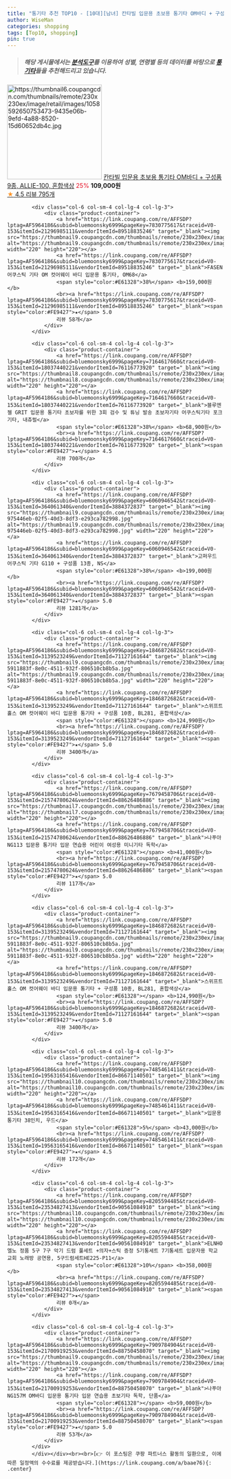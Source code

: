 ```yaml
---
title: "통기타 추천 TOP10 - [10대][남녀] 칸타빌 입문용 초보용 통기타 OM바디 + 구성품 9종, ALLIE-100, 혼합색상"
author: WiseMan
categories: shopping
tags: [Top10, shopping]
pin: true
---
```


> ##### 해당 게시물에서는 [**분석도구**](https://itemscout.io/)를 이용하여 **성별**, **연령별** 등의 데이터를 바탕으로 [**통기타**](https://link.coupang.com/a/baae76)들을 추천해드리고 있습니다.
<div class="container"><div class="row">
            <div class="col-6 col-sm-4 col-lg-4 col-lg-3">
                <div class="product-container">
                    <a href="https://link.coupang.com/re/AFFSDP?lptag=AF5964186&subid=bluemoonsky6999&pageKey=1315271733&traceid=V0-153&itemId=2333795244&vendorItemId=70330456636" target="_blank"><img src="https://thumbnail6.coupangcdn.com/thumbnails/remote/230x230ex/image/retail/images/1058592650753473-9435e06b-9efd-4a88-8520-15d60652db4c.jpg" alt="https://thumbnail6.coupangcdn.com/thumbnails/remote/230x230ex/image/retail/images/1058592650753473-9435e06b-9efd-4a88-8520-15d60652db4c.jpg" width="220" height="220"></a>
                    <a href="https://link.coupang.com/re/AFFSDP?lptag=AF5964186&subid=bluemoonsky6999&pageKey=1315271733&traceid=V0-153&itemId=2333795244&vendorItemId=70330456636" target="_blank">칸타빌 입문용 초보용 통기타 OM바디 + 구성품 9종, ALLIE-100, 혼합색상</a>
                    <span style="color:#E61328">25%</span> <b>109,000원</b>
                    <br><a href="https://link.coupang.com/re/AFFSDP?lptag=AF5964186&subid=bluemoonsky6999&pageKey=1315271733&traceid=V0-153&itemId=2333795244&vendorItemId=70330456636" target="_blank"><span style="color:#FE9427">★</span> 4.5
                    리뷰 795개</a>
                </div>
            </div>
            
            <div class="col-6 col-sm-4 col-lg-4 col-lg-3">
                <div class="product-container">
                    <a href="https://link.coupang.com/re/AFFSDP?lptag=AF5964186&subid=bluemoonsky6999&pageKey=7830775617&traceid=V0-153&itemId=21296985111&vendorItemId=89518835246" target="_blank"><img src="https://thumbnail9.coupangcdn.com/thumbnails/remote/230x230ex/image/vendor_inventory/c015/4ca6443a328f836519a85e7e8526f170cd9531a08ac6dc020ca992cd3995.jpg" alt="https://thumbnail9.coupangcdn.com/thumbnails/remote/230x230ex/image/vendor_inventory/c015/4ca6443a328f836519a85e7e8526f170cd9531a08ac6dc020ca992cd3995.jpg" width="220" height="220"></a>
                    <a href="https://link.coupang.com/re/AFFSDP?lptag=AF5964186&subid=bluemoonsky6999&pageKey=7830775617&traceid=V0-153&itemId=21296985111&vendorItemId=89518835246" target="_blank">FASEN 어쿠스틱 기타 OM 컷어웨이 바디 입문용 통기타, OM68</a>
                    <span style="color:#E61328">38%</span> <b>159,000원</b>
                    <br><a href="https://link.coupang.com/re/AFFSDP?lptag=AF5964186&subid=bluemoonsky6999&pageKey=7830775617&traceid=V0-153&itemId=21296985111&vendorItemId=89518835246" target="_blank"><span style="color:#FE9427">★</span> 5.0
                    리뷰 58개</a>
                </div>
            </div>
            
            <div class="col-6 col-sm-4 col-lg-4 col-lg-3">
                <div class="product-container">
                    <a href="https://link.coupang.com/re/AFFSDP?lptag=AF5964186&subid=bluemoonsky6999&pageKey=7164617660&traceid=V0-153&itemId=18037440221&vendorItemId=76116773920" target="_blank"><img src="https://thumbnail8.coupangcdn.com/thumbnails/remote/230x230ex/image/vendor_inventory/4f68/e0134cf3799d5e80946e24052450ce7af0db905fd7256f5a8b3a0c172914.jpg" alt="https://thumbnail8.coupangcdn.com/thumbnails/remote/230x230ex/image/vendor_inventory/4f68/e0134cf3799d5e80946e24052450ce7af0db905fd7256f5a8b3a0c172914.jpg" width="220" height="220"></a>
                    <a href="https://link.coupang.com/re/AFFSDP?lptag=AF5964186&subid=bluemoonsky6999&pageKey=7164617660&traceid=V0-153&itemId=18037440221&vendorItemId=76116773920" target="_blank">블루엔젤 GRIT 입문용 통기타 초보자를 위한 3회 검수 및 튜닝 발송 초보자기타 어쿠스틱기타 포크 기타, 내츄럴</a>
                    <span style="color:#E61328">38%</span> <b>68,900원</b>
                    <br><a href="https://link.coupang.com/re/AFFSDP?lptag=AF5964186&subid=bluemoonsky6999&pageKey=7164617660&traceid=V0-153&itemId=18037440221&vendorItemId=76116773920" target="_blank"><span style="color:#FE9427">★</span> 4.5
                    리뷰 700개</a>
                </div>
            </div>
            
            <div class="col-6 col-sm-4 col-lg-4 col-lg-3">
                <div class="product-container">
                    <a href="https://link.coupang.com/re/AFFSDP?lptag=AF5964186&subid=bluemoonsky6999&pageKey=6060946542&traceid=V0-153&itemId=364061340&vendorItemId=3884372837" target="_blank"><img src="https://thumbnail9.coupangcdn.com/thumbnails/remote/230x230ex/image/retail/images/3732838900120807-975446eb-02f5-40d3-8df3-e293ca782998.jpg" alt="https://thumbnail9.coupangcdn.com/thumbnails/remote/230x230ex/image/retail/images/3732838900120807-975446eb-02f5-40d3-8df3-e293ca782998.jpg" width="220" height="220"></a>
                    <a href="https://link.coupang.com/re/AFFSDP?lptag=AF5964186&subid=bluemoonsky6999&pageKey=6060946542&traceid=V0-153&itemId=364061340&vendorItemId=3884372837" target="_blank">고퍼우드 어쿠스틱 기타 G110 + 구성품 13종, NS</a>
                    <span style="color:#E61328">38%</span> <b>199,000원</b>
                    <br><a href="https://link.coupang.com/re/AFFSDP?lptag=AF5964186&subid=bluemoonsky6999&pageKey=6060946542&traceid=V0-153&itemId=364061340&vendorItemId=3884372837" target="_blank"><span style="color:#FE9427">★</span> 5.0
                    리뷰 1281개</a>
                </div>
            </div>
            
            <div class="col-6 col-sm-4 col-lg-4 col-lg-3">
                <div class="product-container">
                    <a href="https://link.coupang.com/re/AFFSDP?lptag=AF5964186&subid=bluemoonsky6999&pageKey=1846872682&traceid=V0-153&itemId=3139523249&vendorItemId=71127161644" target="_blank"><img src="https://thumbnail9.coupangcdn.com/thumbnails/remote/230x230ex/image/retail/images/3122163823062937-5911883f-8e0c-4511-932f-806510cb8b5a.jpg" alt="https://thumbnail9.coupangcdn.com/thumbnails/remote/230x230ex/image/retail/images/3122163823062937-5911883f-8e0c-4511-932f-806510cb8b5a.jpg" width="220" height="220"></a>
                    <a href="https://link.coupang.com/re/AFFSDP?lptag=AF5964186&subid=bluemoonsky6999&pageKey=1846872682&traceid=V0-153&itemId=3139523249&vendorItemId=71127161644" target="_blank">스위프트홀스 OM 컷어웨이 바디 입문용 통기타 + 구성품 10종, BL281, 혼합색상</a>
                    <span style="color:#E61328"></span> <b>124,990원</b>
                    <br><a href="https://link.coupang.com/re/AFFSDP?lptag=AF5964186&subid=bluemoonsky6999&pageKey=1846872682&traceid=V0-153&itemId=3139523249&vendorItemId=71127161644" target="_blank"><span style="color:#FE9427">★</span> 5.0
                    리뷰 3400개</a>
                </div>
            </div>
            
            <div class="col-6 col-sm-4 col-lg-4 col-lg-3">
                <div class="product-container">
                    <a href="https://link.coupang.com/re/AFFSDP?lptag=AF5964186&subid=bluemoonsky6999&pageKey=7679458706&traceid=V0-153&itemId=21574780624&vendorItemId=88626486886" target="_blank"><img src="https://thumbnail7.coupangcdn.com/thumbnails/remote/230x230ex/image/vendor_inventory/93dd/da5b62fc329a8e431a72e5214f4b6f6ff085efd29d2ee4c99146ce25f1f3.jpg" alt="https://thumbnail7.coupangcdn.com/thumbnails/remote/230x230ex/image/vendor_inventory/93dd/da5b62fc329a8e431a72e5214f4b6f6ff085efd29d2ee4c99146ce25f1f3.jpg" width="220" height="220"></a>
                    <a href="https://link.coupang.com/re/AFFSDP?lptag=AF5964186&subid=bluemoonsky6999&pageKey=7679458706&traceid=V0-153&itemId=21574780624&vendorItemId=88626486886" target="_blank">나푸아 NG113 입문용 통기타 입문 연습용 어린이 여성용 미니기타 독학</a>
                    <span style="color:#E61328"></span> <b>41,000원</b>
                    <br><a href="https://link.coupang.com/re/AFFSDP?lptag=AF5964186&subid=bluemoonsky6999&pageKey=7679458706&traceid=V0-153&itemId=21574780624&vendorItemId=88626486886" target="_blank"><span style="color:#FE9427">★</span> 5.0
                    리뷰 117개</a>
                </div>
            </div>
            
            <div class="col-6 col-sm-4 col-lg-4 col-lg-3">
                <div class="product-container">
                    <a href="https://link.coupang.com/re/AFFSDP?lptag=AF5964186&subid=bluemoonsky6999&pageKey=1846872682&traceid=V0-153&itemId=3139523249&vendorItemId=71127161644" target="_blank"><img src="https://thumbnail9.coupangcdn.com/thumbnails/remote/230x230ex/image/retail/images/3122163823062937-5911883f-8e0c-4511-932f-806510cb8b5a.jpg" alt="https://thumbnail9.coupangcdn.com/thumbnails/remote/230x230ex/image/retail/images/3122163823062937-5911883f-8e0c-4511-932f-806510cb8b5a.jpg" width="220" height="220"></a>
                    <a href="https://link.coupang.com/re/AFFSDP?lptag=AF5964186&subid=bluemoonsky6999&pageKey=1846872682&traceid=V0-153&itemId=3139523249&vendorItemId=71127161644" target="_blank">스위프트홀스 OM 컷어웨이 바디 입문용 통기타 + 구성품 10종, BL281, 혼합색상</a>
                    <span style="color:#E61328"></span> <b>124,990원</b>
                    <br><a href="https://link.coupang.com/re/AFFSDP?lptag=AF5964186&subid=bluemoonsky6999&pageKey=1846872682&traceid=V0-153&itemId=3139523249&vendorItemId=71127161644" target="_blank"><span style="color:#FE9427">★</span> 5.0
                    리뷰 3400개</a>
                </div>
            </div>
            
            <div class="col-6 col-sm-4 col-lg-4 col-lg-3">
                <div class="product-container">
                    <a href="https://link.coupang.com/re/AFFSDP?lptag=AF5964186&subid=bluemoonsky6999&pageKey=7485461411&traceid=V0-153&itemId=19563165416&vendorItemId=86671140501" target="_blank"><img src="https://thumbnail10.coupangcdn.com/thumbnails/remote/230x230ex/image/vendor_inventory/4301/2497ae9a5e644570bec180508391494a2340332ade3a78c8455049b0ad0e.jpg" alt="https://thumbnail10.coupangcdn.com/thumbnails/remote/230x230ex/image/vendor_inventory/4301/2497ae9a5e644570bec180508391494a2340332ade3a78c8455049b0ad0e.jpg" width="220" height="220"></a>
                    <a href="https://link.coupang.com/re/AFFSDP?lptag=AF5964186&subid=bluemoonsky6999&pageKey=7485461411&traceid=V0-153&itemId=19563165416&vendorItemId=86671140501" target="_blank">입문용 통기타 38인치, 우드</a>
                    <span style="color:#E61328">5%</span> <b>43,000원</b>
                    <br><a href="https://link.coupang.com/re/AFFSDP?lptag=AF5964186&subid=bluemoonsky6999&pageKey=7485461411&traceid=V0-153&itemId=19563165416&vendorItemId=86671140501" target="_blank"><span style="color:#FE9427">★</span> 4.5
                    리뷰 172개</a>
                </div>
            </div>
            
            <div class="col-6 col-sm-4 col-lg-4 col-lg-3">
                <div class="product-container">
                    <a href="https://link.coupang.com/re/AFFSDP?lptag=AF5964186&subid=bluemoonsky6999&pageKey=8205594485&traceid=V0-153&itemId=23534827413&vendorItemId=90561084910" target="_blank"><img src="https://thumbnail10.coupangcdn.com/thumbnails/remote/230x230ex/image/vendor_inventory/bf80/0157399a07fbdc3cc03d8032fa52223bc66bf1e9352b78f5652a59dcd82e.png" alt="https://thumbnail10.coupangcdn.com/thumbnails/remote/230x230ex/image/vendor_inventory/bf80/0157399a07fbdc3cc03d8032fa52223bc66bf1e9352b78f5652a59dcd82e.png" width="220" height="220"></a>
                    <a href="https://link.coupang.com/re/AFFSDP?lptag=AF5964186&subid=bluemoonsky6999&pageKey=8205594485&traceid=V0-153&itemId=23534827413&vendorItemId=90561084910" target="_blank">ELNHO 엘노 정품 5구 7구 악기 드럼 풀세트 +의자+스틱 증정 5기통세트 7기통세트 입문자용 학교 교회 노래방 공연용, 5구드럼세트HE225-P11</a>
                    <span style="color:#E61328">10%</span> <b>358,000원</b>
                    <br><a href="https://link.coupang.com/re/AFFSDP?lptag=AF5964186&subid=bluemoonsky6999&pageKey=8205594485&traceid=V0-153&itemId=23534827413&vendorItemId=90561084910" target="_blank"><span style="color:#FE9427">★</span> 
                    리뷰 0개</a>
                </div>
            </div>
            
            <div class="col-6 col-sm-4 col-lg-4 col-lg-3">
                <div class="product-container">
                    <a href="https://link.coupang.com/re/AFFSDP?lptag=AF5964186&subid=bluemoonsky6999&pageKey=7909784904&traceid=V0-153&itemId=21700919253&vendorItemId=88750458070" target="_blank"><img src="https://thumbnail9.coupangcdn.com/thumbnails/remote/230x230ex/image/vendor_inventory/2ec5/a8708e3b2b7e82255c5ca9008745fae126de3bba52075319efb125b78756.jpg" alt="https://thumbnail9.coupangcdn.com/thumbnails/remote/230x230ex/image/vendor_inventory/2ec5/a8708e3b2b7e82255c5ca9008745fae126de3bba52075319efb125b78756.jpg" width="220" height="220"></a>
                    <a href="https://link.coupang.com/re/AFFSDP?lptag=AF5964186&subid=bluemoonsky6999&pageKey=7909784904&traceid=V0-153&itemId=21700919253&vendorItemId=88750458070" target="_blank">나푸아 NG157M OM바디 입문용 통기타 입문 연습용 초보기타 독학, 단품</a>
                    <span style="color:#E61328"></span> <b>59,000원</b>
                    <br><a href="https://link.coupang.com/re/AFFSDP?lptag=AF5964186&subid=bluemoonsky6999&pageKey=7909784904&traceid=V0-153&itemId=21700919253&vendorItemId=88750458070" target="_blank"><span style="color:#FE9427">★</span> 5.0
                    리뷰 53개</a>
                </div>
            </div>
            </div></div><br><br>[👉 이 포스팅은 쿠팡 파트너스 활동의 일환으로, 이에 따른 일정액의 수수료를 제공받습니다.](https://link.coupang.com/a/baae76){: .center}